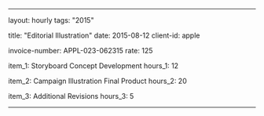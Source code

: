 ---

layout: hourly
tags: "2015"

title:  "Editorial Illustration"
date:   2015-08-12
client-id: apple

invoice-number: APPL-023-062315
rate: 125

item_1: Storyboard Concept Development
hours_1: 12

item_2: Campaign Illustration Final Product
hours_2: 20

item_3: Additional Revisions
hours_3: 5

---
